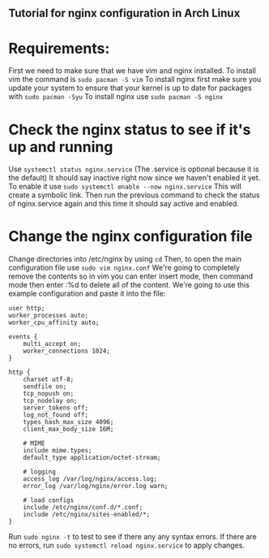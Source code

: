 ## Tutorial for nginx configuration in Arch Linux

# Requirements:

First we need to make sure that we have vim and nginx installed.
To install vim the command is `sudo pacman -S vim`
To install nginx first make sure you update your system to ensure that your kernel is up to date for packages with `sudo pacman -Syu`
To install nginx use `sudo pacman -S nginx`

# Check the nginx status to see if it's up and running

Use `systemctl status nginx.service` (The .service is optional because it is the default)
It should say inactive right now since we haven't enabled it yet.
To enable it use `sudo systemctl enable --now nginx.service`
This will create a symbolic link.
Then run the previous command to check the status of nginx.service again and this time it should say active and enabled.

# Change the nginx configuration file

Change directories into /etc/nginx by using `cd`
Then, to open the main configuration file use `sudo vim nginx.conf`
We're going to completely remove the contents so in vim you can enter insert mode, then command mode then enter :%d to delete all of the content.
We're going to use this example configuration and paste it into the file:

```
user http;
worker_processes auto;
worker_cpu_affinity auto;

events {
    multi_accept on;
    worker_connections 1024;
}

http {
    charset utf-8;
    sendfile on;
    tcp_nopush on;
    tcp_nodelay on;
    server_tokens off;
    log_not_found off;
    types_hash_max_size 4096;
    client_max_body_size 16M;

    # MIME
    include mime.types;
    default_type application/octet-stream;

    # logging
    access_log /var/log/nginx/access.log;
    error_log /var/log/nginx/error.log warn;

    # load configs
    include /etc/nginx/conf.d/*.conf;
    include /etc/nginx/sites-enabled/*;
}
```

Run `sudo nginx -t` to test to see if there any any syntax errors.
If there are no errors, run `sudo systemctl reload nginx.service` to apply changes.
